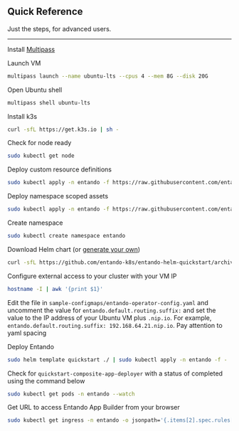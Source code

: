 ## Quick Reference

Just the steps, for advanced users.

---

Install [Multipass](https://multipass.run/#install)

Launch VM

``` bash
multipass launch --name ubuntu-lts --cpus 4 --mem 8G --disk 20G
```

Open Ubuntu shell

``` bash
multipass shell ubuntu-lts
```

Install k3s

``` bash
curl -sfL https://get.k3s.io | sh -
```

Check for node ready

``` bash
sudo kubectl get node
```

Deploy custom resource definitions

``` bash
sudo kubectl apply -n entando -f https://raw.githubusercontent.com/entando/entando-releases/v6.3.2/dist/ge-1-1-6/namespace-scoped-deployment/cluster-resources.yaml
```

Deploy namespace scoped assets

``` bash
sudo kubectl apply -n entando -f https://raw.githubusercontent.com/entando/entando-releases/v6.3.2/dist/ge-1-1-6/namespace-scoped-deployment/orig/namespace-resources.yaml
```

Create namespace

``` bash
sudo kubectl create namespace entando
```

Download Helm chart (or [generate your own](https://github.com/entando-k8s/entando-helm-quickstart))

``` bash
curl -sfL https://github.com/entando-k8s/entando-helm-quickstart/archive/v6.3.2.tar.gz | tar xvz
```

Configure external access to your cluster with your VM IP

``` bash
hostname -I | awk '{print $1}'
```

Edit the file in `sample-configmaps/entando-operator-config.yaml` and uncomment the value for `entando.default.routing.suffix:` and set the value to the IP address of your Ubuntu VM plus `.nip.io`. For example, `entando.default.routing.suffix: 192.168.64.21.nip.io`. Pay attention to yaml spacing

Deploy Entando

``` bash
sudo helm template quickstart ./ | sudo kubectl apply -n entando -f -
```

Check for `quickstart-composite-app-deployer` with a status of completed using the command below

``` bash
sudo kubectl get pods -n entando --watch
```

Get URL to access Entando App Builder from your browser

``` bash
sudo kubectl get ingress -n entando -o jsonpath='{.items[2].spec.rules[*].host}{.items[2].spec.rules[*].http.paths[1].path}{"\n"}'
```
